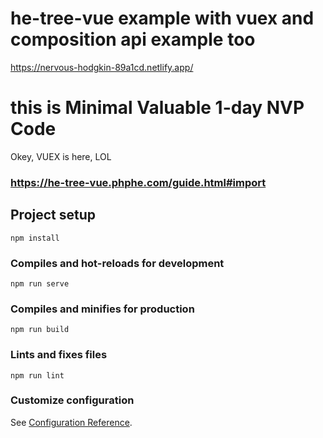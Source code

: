 # he-tree-vue example with vuex and composition api example too
https://nervous-hodgkin-89a1cd.netlify.app/

# this is Minimal Valuable 1-day NVP Code
Okey, VUEX is here, LOL

### https://he-tree-vue.phphe.com/guide.html#import

## Project setup
```
npm install
```

### Compiles and hot-reloads for development
```
npm run serve
```

### Compiles and minifies for production
```
npm run build
```

### Lints and fixes files
```
npm run lint
```

### Customize configuration
See [Configuration Reference](https://cli.vuejs.org/config/).

